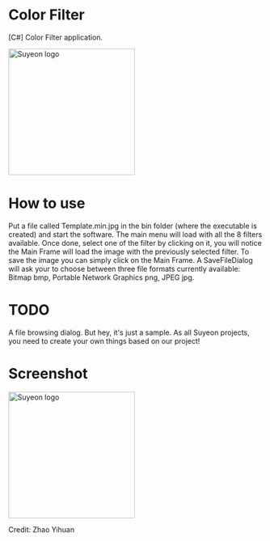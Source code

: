 # Color Filter
[C#] Color Filter application.

<div>
<img src="https://cloud.suyeon.org/github/COLOR.svg" alt="Suyeon logo" height="250" width="250">
<div>

# How to use
Put a file called Template.min.jpg in the bin folder (where the executable is created) and start the software. The main menu will load with all the 8 filters available.
Once done, select one of the filter by clicking on it, you will notice the Main Frame will load the image with the previously selected filter. To save the image you can simply click on the Main Frame.
A SaveFileDialog will ask your to choose between three file formats currently available: Bitmap bmp, Portable Network Graphics png, JPEG jpg.

# TODO
A file browsing dialog. But hey, it's just a sample. As all Suyeon projects, you need to create your own things based on our project!

# Screenshot
<div>
<img src="https://cloud.suyeon.org/github/color.JPG" alt="Suyeon logo" height="250" width="250">
<div>

Credit: Zhao Yihuan